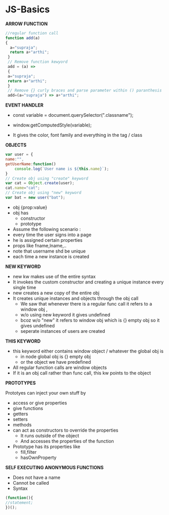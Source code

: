 # JS-Basics
**ARROW FUNCTION**

```javascript
//regular function call
function add(a)
{ 
  a="supraja";
  return a+"arthi"; 
 }
 // Remove function kewyord 
 add = (a) =>
 { 
 a="supraja";
 return a+"arthi";
 }
 // Remove {} curly braces and parse parameter within () paranthesis
 add=(a="supraja") => a+"arthi";

```

**EVENT HANDLER**

- const variable = document.querySelector(".classname");

- window.getComputedStyle(variable);

- It gives  the color, font family and everything in the tag / class

**OBJECTS**
```javascript
var user = {
name:"",
getUserName:function()
	console.log(`User name is ${this.name}`);
}
// Create obj using "create" keyword
var cat = Object.create(user);
cat.name="cat";
// Create obj using "new" keyword
var bat = new user("bat");
```
- obj {prop:value}
- obj has 
	- constructor 
	- prototype 
- Assume the following scenario : 
- every time the user signs into a page 
- he is assigned certain properties 
- props like fname,lname,..
- note that username shd be unique
- each time a new instance is created

**NEW KEYWORD**

-  new kw makes use of the entire syntax 
-  It invokes the custom constructor and creating a unique instance every single time 
-  new creates a new copy of the entire obj 
-  It creates unique instances and objects through the obj call
	- We saw that whenever there is a regular func call it refers to a window obj , 
	- w/o using new keyword it gives undefined
	- bcoz w/o "new" it refers to window obj which is {} empty obj so it gives undefined
	- seperate instances of users are created

**THIS KEYWORD**

- this keyword either contains window object / whatever the global obj is
 	- in node global obj is {} empty obj 
 	- or the object we have predefined 
 - All regular function calls are window objects
 - If it is an obj call rather than func call, this kw points to the object 

<b>PROTOTYPES</b>

Prototyes can inject your own stuff by
- access or give properties 
- give functions
- getters 
- setters
- methods 
- can act as constructors to override the properties
	- It runs outside of the object 
	- And accesses the properties of the function
- Prototype has its properties like 
	- fill,filter 
	- hasOwnProperty
	
**SELF EXECUTING ANONYMOUS FUNCTIONS**
- Does not have a name 
- Cannot be called 
- Syntax 
```javascript
(function(){
//statement;
})();
```
	

